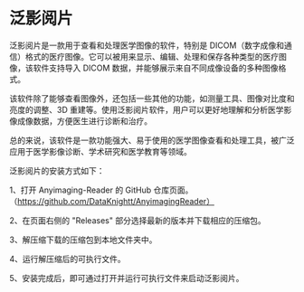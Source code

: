 # 泛影阅片
泛影阅片是一款用于查看和处理医学图像的软件，特别是 DICOM（数字成像和通信）格式的医疗图像。它可以被用来显示、编辑、处理和保存各种类型的医疗图像，该软件支持导入 DICOM 数据，并能够展示来自不同成像设备的多种图像格式。

该软件除了能够查看图像外，还包括一些其他的功能，如测量工具、图像对比度和亮度的调整、3D 重建等。使用泛影阅片软件，用户可以更好地理解和分析医学影像成像数据，方便医生进行诊断和治疗。

总的来说，该软件是一款功能强大、易于使用的医学图像查看和处理工具，被广泛应用于医学影像诊断、学术研究和医学教育等领域。

泛影阅片的安装方式如下：

1、打开 Anyimaging-Reader 的 GitHub 仓库页面。（https://github.com/DataKnightt/AnyimagingReader）

2、在页面右侧的 "Releases" 部分选择最新的版本并下载相应的压缩包。

3、解压缩下载的压缩包到本地文件夹中。

4、运行解压缩后的可执行文件。

5、安装完成后，即可通过打开并运行可执行文件来启动泛影阅片。
